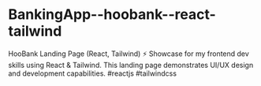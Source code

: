# BankingApp--hoobank--react-tailwind
HooBank Landing Page (React, Tailwind) ⚡️  Showcase for my frontend dev skills using React &amp; Tailwind. This landing page demonstrates UI/UX design and development capabilities.  #reactjs #tailwindcss
